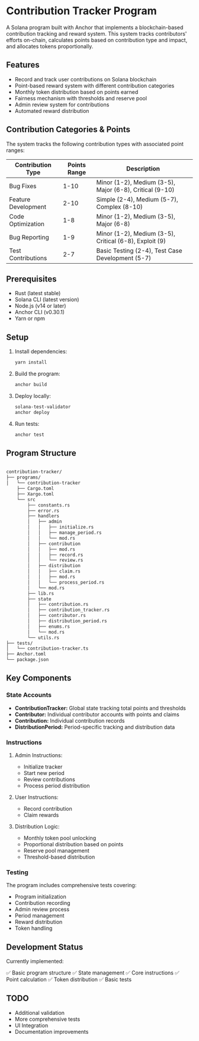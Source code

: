 # Contribution Tracker Program

A Solana program built with Anchor that implements a blockchain-based contribution tracking and reward system. This system tracks contributors' efforts on-chain, calculates points based on contribution type and impact, and allocates tokens proportionally.

## Features

- Record and track user contributions on Solana blockchain
- Point-based reward system with different contribution categories
- Monthly token distribution based on points earned
- Fairness mechanism with thresholds and reserve pool
- Admin review system for contributions
- Automated reward distribution

## Contribution Categories & Points

The system tracks the following contribution types with associated point ranges:

| Contribution Type   | Points Range | Description                                             |
| ------------------- | ------------ | ------------------------------------------------------- |
| Bug Fixes           | 1-10         | Minor (1-2), Medium (3-5), Major (6-8), Critical (9-10) |
| Feature Development | 2-10         | Simple (2-4), Medium (5-7), Complex (8-10)              |
| Code Optimization   | 1-8          | Minor (1-2), Medium (3-5), Major (6-8)                  |
| Bug Reporting       | 1-9          | Minor (1-2), Medium (3-5), Critical (6-8), Exploit (9)  |
| Test Contributions  | 2-7          | Basic Testing (2-4), Test Case Development (5-7)        |

## Prerequisites

- Rust (latest stable)
- Solana CLI (latest version)
- Node.js (v14 or later)
- Anchor CLI (v0.30.1)
- Yarn or npm

## Setup

1. Install dependencies:

    ```bash
    yarn install
    ```

2. Build the program:

    ```bash
    anchor build
    ```

3. Deploy locally:

    ```bash
    solana-test-validator
    anchor deploy
    ```

4. Run tests:

    ```bash
    anchor test
    ```

## Program Structure

```bash

contribution-tracker/
├── programs/
│   └── contribution-tracker
    ├── Cargo.toml
    ├── Xargo.toml
    └── src
        ├── constants.rs
        ├── error.rs
        ├── handlers
        │   ├── admin
        │   │   ├── initialize.rs
        │   │   ├── manage_period.rs
        │   │   └── mod.rs
        │   ├── contribution
        │   │   ├── mod.rs
        │   │   ├── record.rs
        │   │   └── review.rs
        │   ├── distribution
        │   │   ├── claim.rs
        │   │   ├── mod.rs
        │   │   └── process_period.rs
        │   └── mod.rs
        ├── lib.rs
        ├── state
        │   ├── contribution.rs
        │   ├── contribution_tracker.rs
        │   ├── contributor.rs
        │   ├── distribution_period.rs
        │   ├── enums.rs
        │   └── mod.rs
        └── utils.rs
├── tests/
│   └── contribution-tracker.ts
├── Anchor.toml
└── package.json

```

## Key Components

### State Accounts

- **ContributionTracker:** Global state tracking total points and thresholds
- **Contributor:** Individual contributor accounts with points and claims
- **Contribution:** Individual contribution records
- **DistributionPeriod:** Period-specific tracking and distribution data

### Instructions

1. Admin Instructions:

   - Initialize tracker
   - Start new period
   - Review contributions
   - Process period distribution

2. User Instructions:

   - Record contribution
   - Claim rewards

3. Distribution Logic:

   - Monthly token pool unlocking
   - Proportional distribution based on points
   - Reserve pool management
   - Threshold-based distribution

### Testing

The program includes comprehensive tests covering:

- Program initialization
- Contribution recording
- Admin review process
- Period management
- Reward distribution
- Token handling

## Development Status

Currently implemented:

✅ Basic program structure
✅ State management
✅ Core instructions
✅ Point calculation
✅ Token distribution
✅ Basic tests

## TODO

- Additional validation
- More comprehensive tests
- UI Integration
- Documentation improvements

